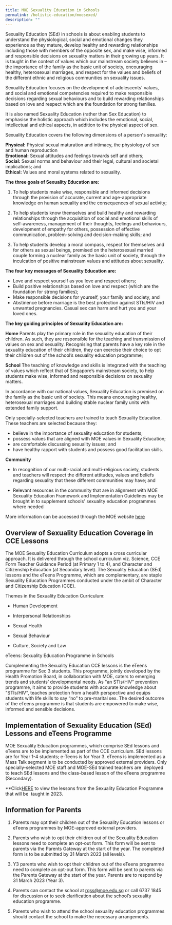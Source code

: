 ```yaml
---
title: MOE Sexuality Education in Schools
permalink: /holistic-education/moesexed/
description: ""
---
```

Sexuality Education (SEd) in schools is about enabling students to understand the physiological, social and emotional changes they experience as they mature, develop healthy and rewarding relationships including those with members of the opposite sex, and make wise, informed and responsible decisions on sexuality matters in their growing up years. It is taught in the context of values which our mainstream society believes in – the importance of the family as the basic unit of society, encouraging healthy, heterosexual marriages, and respect for the values and beliefs of the different ethnic and religious communities on sexuality issues.

Sexuality Education focuses on the development of adolescents' values, and social and emotional competencies required to make responsible decisions regarding sexual behaviours and to build rewarding relationships based on love and respect which are the foundation for strong families.

It is also named Sexuality Education (rather than Sex Education) to emphasise the holistic approach which includes the emotional, social, intellectual and ethical aspects, in addition to the physical aspect of sex.

Sexuality Education covers the following dimensions of a person's sexuality:

**Physical:** Physical sexual maturation and intimacy, the physiology of sex and human reproduction  
**Emotional:** Sexual attitudes and feelings towards self and others;  
**Social:**  Sexual norms and behaviour and their legal, cultural and societal implications; and  
**Ethical:** Values and moral systems related to sexuality.​

**The three goals of Sexuality Education are:**

1. To help students make wise, responsible and informed decisions through the provision of accurate, current and age-appropriate knowledge on human sexuality and the consequences of sexual activity;  
        
2.  To help students know themselves and build healthy and rewarding relationships through the acquisition of social and emotional skills of self-awareness, management of their thoughts, feelings and behaviours, development of empathy for others, possession of effective communication, problem-solving and decision-making skills; and  
      
3.  To help students develop a moral compass, respect for themselves and for others as sexual beings, premised on the heterosexual married couple forming a nuclear family as the basic unit of society, through the inculcation of positive mainstream values and attitudes about sexuality.

**The four key messages of Sexuality Education are:**

* Love and respect yourself as you love and respect others;
* Build positive relationships based on love and respect (which are the foundation for strong families);
* Make responsible decisions for yourself, your family and society, and
* Abstinence before marriage is the best protection against STIs/HIV and unwanted pregnancies. Casual sex can harm and hurt you and your loved ones.

**The key guiding principles of Sexuality Education are:**

**Home**
Parents play the primary role in the sexuality education of their children. As such, they are responsible for the teaching and transmission of values on sex and sexuality. Recognising that parents have a key role in the sexuality education of their children, they can exercise their choice to opt their children out of the school’s sexuality education programme;

**School**
The teaching of knowledge and skills is integrated with the teaching of values which reflect that of Singapore’s mainstream society, to help students make wise, informed and responsible decisions on sexuality matters.  
  
In accordance with our national values, Sexuality Education is  premised on the family as the basic unit of society. This means encouraging healthy, heterosexual marriages and building stable nuclear family units with extended family support.

Only specially-selected teachers are trained to teach Sexuality Education. These teachers are selected because they:

*   believe in the importance of sexuality education for students;
*   possess values that are aligned with MOE values in Sexuality  Education;
*   are comfortable discussing sexuality issues; and
*   have healthy rapport with students and possess good facilitation skills.
  
**Community**

*   In recognition of our multi-racial and multi-religious society, students&nbsp; and teachers will respect the different attitudes, values and beliefs&nbsp; regarding sexuality that these different communities may have; and
    
*   Relevant resources in the community that are in alignment with MOE&nbsp; Sexuality Education Framework and Implementation Guidelines may be&nbsp; brought in to supplement schools' sexuality education programmes&nbsp; where needed

More information can be accessed through the MOE website [here](https://www.moe.gov.sg/education-in-sg/our-programmes/sexuality-education)

## **Overview of Sexuality Education Coverage in CCE Lessons**

The MOE Sexuality Education Curriculum adopts a cross curricular approach. It is delivered through the school curriculum viz. Science, CCE Form Teacher Guidance Period (at Primary 1 to 4), and Character and Citizenship Education (at Secondary level). The Sexuality Education (SEd) lessons and the eTeens Programme, which are complementary, are staple Sexuality Education Programmes conducted under the ambit of Character and Citizenship Education (CCE).

Themes in the Sexuality Education Curriculum:

*   Human Development
    
*   Interpersonal Relationships
    
*   Sexual Health
    
*   Sexual Behaviour
    
*   Culture, Society and Law

eTeens: Sexuality Education Programme in Schools

Complementing the Sexuality Education CCE lessons is the eTeens programme for Sec 3 students. This programme, jointly developed by the Health Promotion Board, in collaboration with MOE, caters to emerging trends and students’ developmental needs. As "an STIs/HIV" prevention programme, it aims to provide students with accurate knowledge about "STIs/HIV", teaches protection from a health perspective and equips students with life skills to say “no” to pre-marital sex. The desired outcome of the eTeens programme is that students are empowered to make wise, informed and sensible decisions.

## Implementation of Sexuality Education (SEd) Lessons and eTeens Programme

MOE Sexuality Education programmes, which comprise SEd lessons and eTeens are to be implemented as part of the CCE curriculum. SEd lessons are for Year 1-4 students; e-Teens is for Year 3. eTeens is implemented as a Mass Talk segment is to be conducted by approved external providers. Only specially-selected MOE staff and MOE-SEd trained teachers are&nbsp; deployed to teach SEd lessons and the class-based lesson of the eTeens programme (Secondary).

**Click[HERE](/files/moe%20sexuality%20education%20in%20schools%20(rgs).pdf) to view the lessons from the Sexuality Education Programme that will be  taught in 2023.

## Information for Parents 

1. Parents may opt their children out of the Sexuality Education lessons or eTeens programmes by MOE-approved external providers.  

2. Parents who wish to opt their children out of the Sexuality Education lessons need to complete an opt-out form. This form will be sent to parents via the Parents Gateway at the start of the year. The completed form is to be submitted by 31 March 2023 (all levels).  

3. Y3 parents who wish to opt their children out of the eTeens programme need to complete an opt-out form. This form will be sent to parents via the Parents Gateway at the start of the year. Parents are to respond by 31 March 2023 (Year 3).  

4. Parents can contact the school at rgss@moe.edu.sg or call 6737 1845 for discussion or to seek clarification about the school’s sexuality education programme. 

5. Parents who wish to attend the school sexuality education programmes should contact the school to make the necessary arrangements.